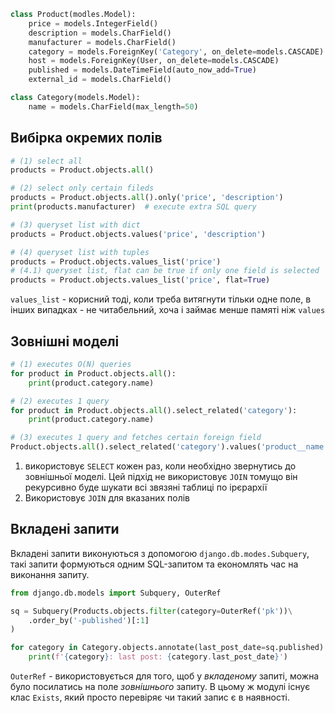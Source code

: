 ```python
class Product(modles.Model):
	price = models.IntegerField()
	description = models.CharField()
	manufacturer = models.CharField()
	category = models.ForeignKey('Category', on_delete=models.CASCADE)
	host = models.ForeignKey(User, on_delete=models.CASCADE)
	published = models.DateTimeField(auto_now_add=True)
	external_id = models.CharField()

class Category(models.Model):
	name = models.CharField(max_length=50)
```

## Вибірка окремих полів
```python
# (1) select all
products = Product.objects.all()

# (2) select only certain fileds
products = Product.objects.all().only('price', 'description')
print(products.manufacturer)  # execute extra SQL query

# (3) queryset list with dict
products = Product.objects.values('price', 'description')

# (4) queryset list with tuples
products = Product.objects.values_list('price')
# (4.1) queryset list, flat can be true if only one field is selected
products = Product.objects.values_list('price', flat=True)

```

`values_list` - корисний тоді, коли треба витягнути тільки одне поле, в інших випадках - не читабельний, хоча і займає менше памяті ніж `values`

## Зовнішні моделі
```python
# (1) executes O(N) queries
for product in Product.objects.all():
	print(product.category.name)

# (2) executes 1 query
for product in Product.objects.all().select_related('category'):
	print(product.category.name)

# (3) executes 1 query and fetches certain foreign field
Product.objects.all().select_related('category').values('product__name')
```
1. використовує `SELECT` кожен раз, коли необхідно звернутись до зовнішньої моделі. Цей підхід не використовує `JOIN` томущо він рекурсивно буде шукати всі звязяні таблиці по ірєрархії
2. Використовує `JOIN` для вказаних полів


## Вкладені запити
Вкладені запити виконуються з допомогою `django.db.modes.Subquery`, такі запити формуються одним SQL-запитом та економлять час на виконання запиту.
```python
from django.db.models import Subquery, OuterRef

sq = Subquery(Products.objects.filter(category=OuterRef('pk'))\
	.order_by('-published')[:1]
)

for category in Category.objects.annotate(last_post_date=sq.published):
	print(f'{category}: last post: {category.last_post_date}')

```
`OuterRef` - використовується для того, щоб у *вкладеному* запиті, можна було посилатись на поле *зовнішнього* запиту.
В цьому ж модулі існує клас `Exists`, який просто перевіряє чи такий запис є в наявності.
